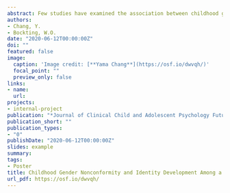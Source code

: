 ```yaml
---
abstract: Few studies have examined the association between childhood gender role nonconformity and markers of transgender identity development. We investigated the relationship between recalled childhood gender role nonconformity and identity development among a diverse sample of transgender and gender nonbinary (TGNB) individuals living in the United States. Using baseline data from a multi-site, longitudinal cohort study of U.S. transgender individuals (N=330), we evaluated whether recalled childhood gender nonconformity was associated with current gender identity, sexual orientation; age when they felt different, acknowledged being transgender to self and to others, changed gender roles, started hormones, and had surgery; minority stress, and mental health. 46.4% of TGNB participants were gender role nonconforming in childhood; no differences were found by sex assigned at birth. Gender nonconforming participants were more likely to identify as binary trans women or men, as heterosexual compared to participants who were gender conforming in childhood. Gender nonconforming participants reported an earlier age of feeling different and of acknowledging to themselves and to others that they were transgender. However, the two groups did not significantly differ in mean age of changing gender roles, starting hormones, and having gender-affirming surgery. In terms of minority stress, the gender nonconforming group reported lower levels of felt stigma, but no differences were found in enacted stigma. The two groups also did not differ in mental health. Childhood gender role nonconformity appears as an important variable affecting transgender identity development, particularly during adolescence and early adulthood. Our findings indicate that transgender and gender nonbinary individuals who were gender role nonconforming in childhood reached the initial milestones of awareness and disclosure at an earlier age. However, childhood gender nonconformity did not seem to affect the age of subsequent milestones of transition. To be more specific, the childhood gender nonconforming individuals have earlier first three milestones, but childhood conforming ones catch up during later three milestones. Clinicians should be aware that the awareness of gender nonconformity in childhood could be a predictor of different developmental paths of identity for the transgender population. Future research is needed to advance our understanding of different developmental trajectories of identity development, specific vulnerabilities, and resiliencies among transgender youth.
authors:
- Chang, Y.
- Bockting, W.O.
date: "2020-06-12T00:00:00Z"
doi: ""
featured: false
image:
  caption: 'Image credit: [**Yama Chang**](https://osf.io/dwvqh/)'
  focal_point: ""
  preview_only: false
links:
- name: 
  url: 
projects:
- internal-project
publication: "*Journal of Clinical Child and Adolescent Psychology Future Direction Forum (JCCAP)*, Washington, DC"
publication_short: ""
publication_types:
- "0"
publishDate: "2020-06-12T00:00:00Z"
slides: example
summary: 
tags:
- Poster
title: Childhood Gender Nonconformity and Identity Development Among a Diverse Transgender Community Sample in the United States
url_pdf: https://osf.io/dwvqh/
---
```

